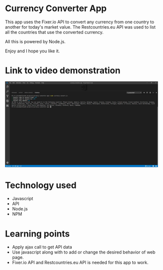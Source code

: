 # Currency Converter App

This app uses the Fixer.io API to convert any currency from one country to another for today's market value. The Restcountries.eu API was used to list all the countries that use the converted currency.

All this is powered by Node.js.

Enjoy and I hope you like it.

# Link to video demonstration
[![Watch the video](https://github.com/leronj23/currency-convert-app/blob/master/currency-convert-app-screenshot.JPG)](https://youtu.be/G1qU75YajwY)

# Technology used
* Javascript
* API
* Node.js
* NPM


# Learning points
* Apply ajax call to get API data
* Use javascript along with  to add or change the desired behavior of web page.
* Fixer.io API and Restcountries.eu API is needed for this app to work.
